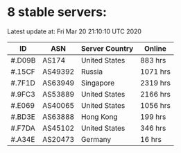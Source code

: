 # 8 stable servers:

Latest update at: Fri Mar 20 21:10:10 UTC 2020

| ID | ASN | Server Country | Online |
| -- | --- | -------------- | ------ |
| #.D09B | AS174 | United States | 883 hrs |
| #.15CF | AS49392 | Russia | 1071 hrs |
| #.7F1D | AS63949 | Singapore | 2319 hrs |
| #.9FC3 | AS53889 | United States | 2166 hrs |
| #.E069 | AS40065 | United States | 1056 hrs |
| #.BD3E | AS63888 | Hong Kong | 199 hrs |
| #.F7DA | AS45102 | United States | 346 hrs |
| #.A34E | AS20473 | Germany | 16 hrs |

